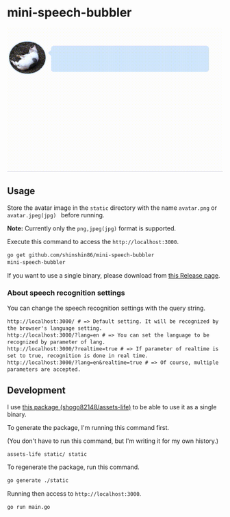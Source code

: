 # mini-speech-bubbler

![Demo gif](./gif/demo.gif)



## Usage

Store the avatar image in the `static` directory with the name `avatar.png` or `avatar.jpeg(jpg) ` before running.

**Note:**
Currently only the `png,jpeg(jpg)` format is supported.


Execute this command to access the `http://localhost:3000`.

```bash
go get github.com/shinshin86/mini-speech-bubbler
mini-speech-bubbler
```

If you want to use a single binary, please download from [this Release page](https://github.com/shinshin86/mini-speech-bubbler/releases).



### About speech recognition settings

You can change the speech recognition settings with the query string.

```
http://localhost:3000/ # => Default setting. It will be recognized by the browser's language setting.
http://localhost:3000/?lang=en # => You can set the language to be recognized by parameter of lang.
http://localhost:3000/?realtime=true # => If parameter of realtime is set to true, recognition is done in real time.
http://localhost:3000/?lang=en&realtime=true # => Of course, multiple parameters are accepted.
```



## Development

I use [this package (shogo82148/assets-life)](https://github.com/shogo82148/assets-life) to be able to use it as a single binary.



To generate the package, I'm running this command first.

(You don't have to run this command, but I'm writing it for my own history.)

```bash
assets-life static/ static
```

To regenerate the package, run this command.

```bash
go generate ./static
```

Running then access to `http://localhost:3000`.

```bash
go run main.go
```

